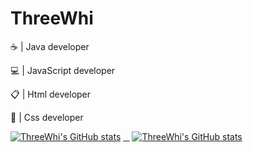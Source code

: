 # ThreeWhi

<p>☕️ | Java developer</p>
<p>💻 | JavaScript developer</p>
<p>📋 | Html developer</p>
<p>📐 | Css developer</p>

[![ThreeWhi's GitHub stats](https://github-readme-stats.vercel.app/api?username=ThreeWhi&theme=tokyonight)](https://github.com/anuraghazra/github-readme-stats)
[⠀](https://github.com/ThreeWhi)
[![ThreeWhi's GitHub stats](https://github-readme-stats.vercel.app/api/top-langs/?username=ThreeWhi&theme=tokyonight)](https://github.com/ThreeWhi/ThreeWhi/)

<!-- <a href="https://github.com/ThreeWhi/Gangs">
  <img align="center" src="https://github-readme-stats.vercel.app/api/pin/?username=ThreeWhi&repo=Gangs&theme=tokyonight" />
</a> -->
